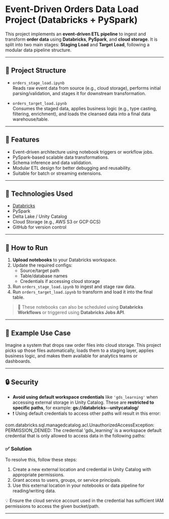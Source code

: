 # Event-Driven Orders Data Load Project (Databricks + PySpark)

This project implements an **event-driven ETL pipeline** to ingest and transform **order data** using **Databricks**, **PySpark**, and **cloud storage**. It is split into two main stages: **Staging Load** and **Target Load**, following a modular data pipeline structure.

---

## 📁 Project Structure

- `orders_stage_load.ipynb`  
  Reads raw event data from source (e.g., cloud storage), performs initial parsing/validation, and stages it for downstream transformation.

- `orders_target_load.ipynb`  
  Consumes the staged data, applies business logic (e.g., type casting, filtering, enrichment), and loads the cleansed data into a final data warehouse/table.

---

## 🚀 Features

- Event-driven architecture using notebook triggers or workflow jobs.
- PySpark-based scalable data transformations.
- Schema inference and data validation.
- Modular ETL design for better debugging and reusability.
- Suitable for batch or streaming extensions.

---

## 🧱 Technologies Used

- [Databricks](https://www.databricks.com/)
- PySpark
- Delta Lake / Unity Catalog
- Cloud Storage (e.g., AWS S3 or GCP GCS)
- GitHub for version control

---

## 🔧 How to Run

1. **Upload notebooks** to your Databricks workspace.
2. Update the required configs:
   - Source/target path
   - Table/database names
   - Credentials if accessing cloud storage 
3. Run `orders_stage_load.ipynb` to ingest and stage raw data.
4. Run `orders_target_load.ipynb` to transform and load it into the final table.

> 📝 These notebooks can also be scheduled using **Databricks Workflows** or triggered using **Databricks Jobs API**.

---

## 📌 Example Use Case

Imagine a system that drops raw order files into cloud storage. This project picks up those files automatically, loads them to a staging layer, applies business logic, and makes them available for analytics teams or dashboards.

---
## 🔒 Security

- **Avoid using default workspace credentials** like `'gds_learning'` when accessing external storage in Unity Catalog. These are **restricted to specific paths**, for example:
**gs://databricks-<workspace-id>-unitycatalog/<workspace-id>**
- ❗ Using default credentials to access other paths will result in this error:

com.databricks.sql.managedcatalog.acl.UnauthorizedAccessException: PERMISSION_DENIED:
The credential 'gds_learning' is a workspace default credential that is only allowed to access data in the following paths: 


### ✅ Solution

To resolve this, follow these steps:

1. Create a new external location and credential in Unity Catalog with appropriate permissions.
2. Grant access to users, groups, or service principals.
3. Use this external location in your notebooks or data pipeline for reading/writing data.

💡 Ensure the cloud service account used in the credential has sufficient IAM permissions to access the given bucket/path.

---
